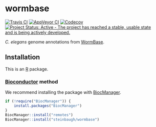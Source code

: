 # wormbase

[![Travis CI](https://travis-ci.org/steinbaugh/wormbase.svg?branch=master)](https://travis-ci.org/steinbaugh/wormbase)
[![AppVeyor CI](https://ci.appveyor.com/api/projects/status/8hmhfpsfngn5kcg9/branch/master?svg=true)](https://ci.appveyor.com/project/mjsteinbaugh/wormbase/branch/master)
[![Codecov](https://codecov.io/gh/steinbaugh/wormbase/branch/master/graph/badge.svg)](https://codecov.io/gh/steinbaugh/wormbase)
[![Project Status: Active - The project has reached a stable, usable state and is being actively developed.](http://www.repostatus.org/badges/latest/active.svg)](http://www.repostatus.org/#active)

*C. elegans* genome annotations from [WormBase][].

## Installation

This is an [R][] package.

### [Bioconductor][] method

We recommend installing the package with [BiocManager][].

```r
if (!require("BiocManager")) {
    install.packages("BiocManager")
}
BiocManager::install("remotes")
BiocManager::install("steinbaugh/wormbase")
```

[BiocManager]: https://cran.r-project.org/package=BiocManager
[Bioconductor]: https://bioconductor.org/
[R]: https://www.r-project.org/
[WormBase]: http://www.wormbase.org/

